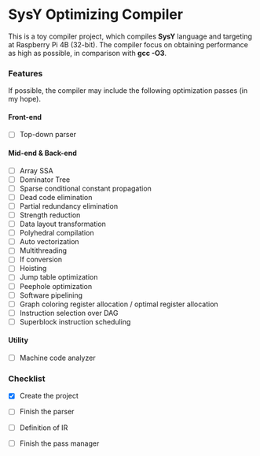 # SysY Optimizing Compiler

This is a toy compiler project, which compiles **SysY** language
and targeting at Raspberry Pi 4B (32-bit).
The compiler focus on obtaining performance as high as possible,
in comparison with **gcc -O3**.

### Features

If possible, the compiler may include the following optimization
passes (in my hope).

#### Front-end
- [ ] Top-down parser

#### Mid-end & Back-end

- [ ] Array SSA
- [ ] Dominator Tree
- [ ] Sparse conditional constant propagation
- [ ] Dead code elimination
- [ ] Partial redundancy elimination
- [ ] Strength reduction
- [ ] Data layout transformation
- [ ] Polyhedral compilation
- [ ] Auto vectorization
- [ ] Multithreading
- [ ] If conversion
- [ ] Hoisting
- [ ] Jump table optimization
- [ ] Peephole optimization
- [ ] Software pipelining
- [ ] Graph coloring register allocation / optimal register allocation
- [ ] Instruction selection over DAG
- [ ] Superblock instruction scheduling

#### Utility
- [ ] Machine code analyzer

### Checklist

- [x] Create the project
- [ ] Finish the parser
- [ ] Definition of IR
- [ ] Finish the pass manager

